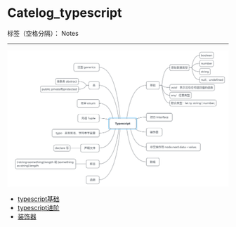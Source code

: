 ﻿# Catelog_typescript

标签（空格分隔）： Notes

---

<p><img src="https://raw.githubusercontent.com/rel-start/Notes/picture/picture/Catalog_typescript.png"></p>

- [typescript基础](https://github.com/rel-start/Notes/blob/master/Typescript/typescript-basis.md)
- [typescript进阶](https://github.com/rel-start/Notes/blob/master/Typescript/typescript-Advanced.md)
- [装饰器](https://github.com/rel-start/Notes/blob/master/Typescript/%E8%A3%85%E9%A5%B0%E5%99%A8.md)




